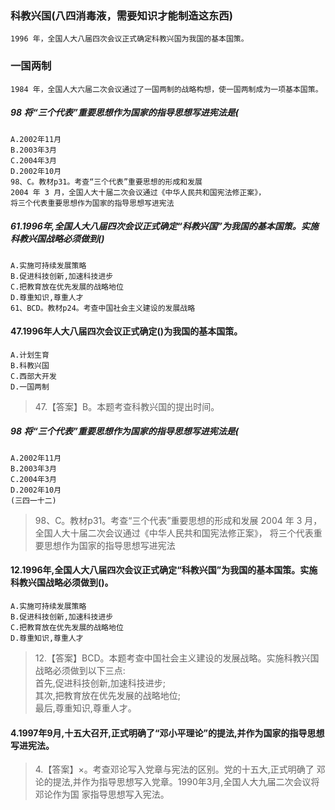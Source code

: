 ### 科教兴国(八四消毒液，需要知识才能制造这东西)    
    1996 年，全国人大八届四次会议正式确定科教兴国为我国的基本国策。

### 一国两制
    1984 年，全国人大六届二次会议通过了一国两制的战略构想，使一国两制成为一项基本国策。    
    
##### 98 将“三个代表”重要思想作为国家的指导思想写进宪法是(
    A.2002年11月
    B.2003年3月
    C.2004年3月
    D.2002年10月
    98、C。教材p31。考查“三个代表”重要思想的形成和发展
    2004 年 3 月，全国人大十届二次会议通过《中华人民共和国宪法修正案》，
    将三个代表重要思想作为国家的指导思想写进宪法
    
##### 61.1996年,全国人大八届四次会议正式确定“科教兴国”为我国的基本国策。实施科教兴国战略必须做到()
    A.实施可持续发展策略
    B.促进科技创新,加速科技进步
    C.把教育放在优先发展的战略地位
    D.尊重知识,尊重人才
    61、BCD。教材p24。考查中国社会主义建设的发展战略

#### 47.1996年人大八届四次会议正式确定()为我国的基本国策。
    A.计划生育
    B.科教兴国
    C.西部大开发
    D.一国两制
>   47.【答案】B。本题考查科教兴国的提出时间。

##### 98 将“三个代表”重要思想作为国家的指导思想写进宪法是(
    A.2002年11月
    B.2003年3月
    C.2004年3月
    D.2002年10月
    (三四一十二)
>   98、C。教材p31。考查“三个代表”重要思想的形成和发展
    2004 年 3 月，全国人大十届二次会议通过《中华人民共和国宪法修正案》，
    将三个代表重要思想作为国家的指导思想写进宪法

#### 12.1996年,全国人大八届四次会议正式确定“科教兴国”为我国的基本国策。实施科教兴国战略必须做到()。
    A.实施可持续发展策略
    B.促进科技创新,加速科技进步
    C.把教育放在优先发展的战略地位
    D.尊重知识,尊重人才
>   12.【答案】BCD。本题考查中国社会主义建设的发展战略。实施科教兴国战略必须做到以下三点:    
    首先,促进科技创新,加速科技进步;    
    其次,把教育放在优先发展的战略地位;    
    最后,尊重知识,尊重人才。    

#### 4.1997年9月,十五大召开,正式明确了“邓小平理论”的提法,并作为国家的指导思想写进宪法。
>   4.【答案】×。考查邓论写入党章与宪法的区别。党的十五大,正式明确了
    邓论的提法,并作为指导思想写入党章。1990年3月,全国人大九届二次会议将邓论作为国
    家指导思想写入宪法。   
































    